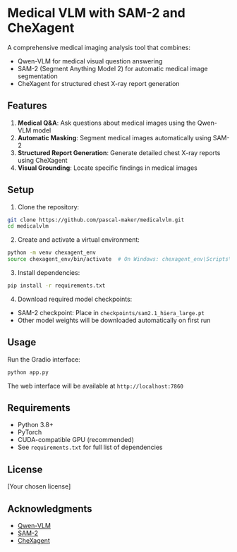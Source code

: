 # Medical VLM with SAM-2 and CheXagent

A comprehensive medical imaging analysis tool that combines:
- Qwen-VLM for medical visual question answering
- SAM-2 (Segment Anything Model 2) for automatic medical image segmentation
- CheXagent for structured chest X-ray report generation

## Features

1. **Medical Q&A**: Ask questions about medical images using the Qwen-VLM model
2. **Automatic Masking**: Segment medical images automatically using SAM-2
3. **Structured Report Generation**: Generate detailed chest X-ray reports using CheXagent
4. **Visual Grounding**: Locate specific findings in medical images

## Setup

1. Clone the repository:
```bash
git clone https://github.com/pascal-maker/medicalvlm.git
cd medicalvlm
```

2. Create and activate a virtual environment:
```bash
python -m venv chexagent_env
source chexagent_env/bin/activate  # On Windows: chexagent_env\Scripts\activate
```

3. Install dependencies:
```bash
pip install -r requirements.txt
```

4. Download required model checkpoints:
- SAM-2 checkpoint: Place in `checkpoints/sam2.1_hiera_large.pt`
- Other model weights will be downloaded automatically on first run

## Usage

Run the Gradio interface:
```bash
python app.py
```

The web interface will be available at `http://localhost:7860`

## Requirements

- Python 3.8+
- PyTorch
- CUDA-compatible GPU (recommended)
- See `requirements.txt` for full list of dependencies

## License

[Your chosen license]

## Acknowledgments

- [Qwen-VLM](https://github.com/QwenLM/Qwen-VL)
- [SAM-2](https://github.com/facebookresearch/segment-anything)
- [CheXagent](https://github.com/stanfordmlgroup/CheXagent)
